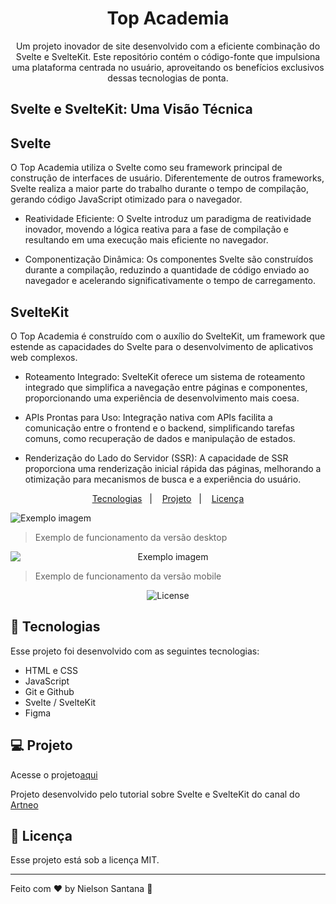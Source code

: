 <h1 align="center"> Top Academia </h1>

<p align="center">
Um projeto inovador de site desenvolvido com a eficiente combinação do Svelte e SvelteKit. Este repositório contém o código-fonte que impulsiona uma plataforma centrada no usuário, aproveitando os benefícios exclusivos dessas tecnologias de ponta.
</p>

## Svelte e SvelteKit: Uma Visão Técnica
## Svelte
O Top Academia utiliza o Svelte como seu framework principal de construção de interfaces de usuário. Diferentemente de outros frameworks, Svelte realiza a maior parte do trabalho durante o tempo de compilação, gerando código JavaScript otimizado para o navegador.

 - Reatividade Eficiente: O Svelte introduz um paradigma de reatividade inovador, movendo a lógica reativa para a fase de compilação e resultando em uma execução mais eficiente no navegador.

 - Componentização Dinâmica: Os componentes Svelte são construídos durante a compilação, reduzindo a quantidade de código enviado ao navegador e acelerando significativamente o tempo de carregamento.

## SvelteKit
O Top Academia é construído com o auxílio do SvelteKit, um framework que estende as capacidades do Svelte para o desenvolvimento de aplicativos web complexos.

 - Roteamento Integrado: SvelteKit oferece um sistema de roteamento integrado que simplifica a navegação entre páginas e componentes, proporcionando uma experiência de desenvolvimento mais coesa.

 - APIs Prontas para Uso: Integração nativa com APIs facilita a comunicação entre o frontend e o backend, simplificando tarefas comuns, como recuperação de dados e manipulação de estados.

 - Renderização do Lado do Servidor (SSR): A capacidade de SSR proporciona uma renderização inicial rápida das páginas, melhorando a otimização para mecanismos de busca e a experiência do usuário.

<p align="center">
  <a href="#-tecnologias">Tecnologias</a>&nbsp;&nbsp;&nbsp;|&nbsp;&nbsp;&nbsp;
  <a href="#-projeto">Projeto</a>&nbsp;&nbsp;&nbsp;|&nbsp;&nbsp;&nbsp;
  <a href="#memo-licença">Licença</a>
</p>

<img src="/src/lib/assets/desktop-view.gif" alt="Exemplo imagem">

> Exemplo de funcionamento da versão desktop<br>

<p align="center" style="margin: 0;">
  <img src="/src/lib/assets/mobile-view.gif" alt="Exemplo imagem" style="display: block; margin: auto;">
</p>

> Exemplo de funcionamento da versão mobile

<p align="center">
  <img alt="License" src="https://img.shields.io/static/v1?label=license&message=MIT&color=49AA26&labelColor=000000">
</p>

## 🚀 Tecnologias

Esse projeto foi desenvolvido com as seguintes tecnologias:

- HTML e CSS
- JavaScript
- Git e Github
- Svelte / SvelteKit
- Figma

## 💻 Projeto

Acesse o projeto<a href="https://top-academia.vercel.app" target="_blank">aqui</a>

Projeto desenvolvido pelo tutorial sobre Svelte e SvelteKit do canal do <a href="https://www.youtube.com/@artneo7" target="_blank">Artneo</a>


## :memo: Licença

Esse projeto está sob a licença MIT.

---

Feito com ♥ by Nielson Santana :wave: